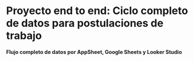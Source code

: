 # Proyecto end to end: Ciclo completo de datos para postulaciones de trabajo
__Flujo completo de datos por AppSheet, Google Sheets y Looker Studio__
